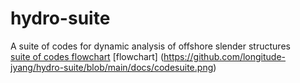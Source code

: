# hydro-suite
A suite of codes for dynamic analysis of offshore slender structures  
[suite of codes flowchart](docs/codesuite.png)
[flowchart] (https://github.com/longitude-jyang/hydro-suite/blob/main/docs/codesuite.png)
